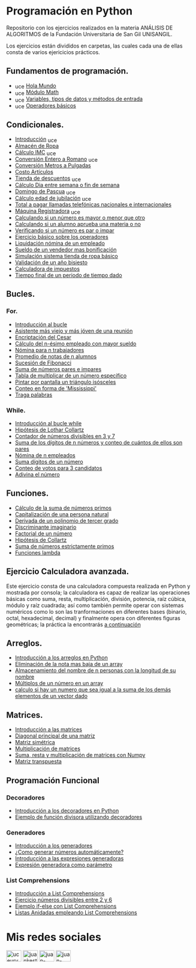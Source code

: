 # Programación en Python
Repositorio con los ejercicios realizados en la materia ANÁLISIS DE ALGORITMOS de la Fundación Universitaria de San Gil UNISANGIL.

Los ejercicios están divididos en carpetas, las cuales cada una de ellas consta de varios ejericicios prácticos.

## Fundamentos de programación.
* <a href="https://www.youtube.com/watch?v=yYZbVj3ZbYo&list=PLygvT9FY2jClXD10l8RS3JNVybu58__n5&index=3" target="blank"><img align="center" src="https://raw.githubusercontent.com/rahuldkjain/github-profile-readme-generator/master/src/images/icons/Social/youtube.svg" alt="uceurvwpmtrxiwzn5cwnjyhq" height="15" width="25" /></a> [Hola Mundo](https://github.com/Juan-Carlos-Estevez-Vargas/Basic-Programming-In-Python/blob/master/1.%20fundamentos/hola_mundo.py) 
* <a href="https://www.youtube.com/watch?v=zaGjpaFACsU&list=PLygvT9FY2jClXD10l8RS3JNVybu58__n5&index=6" target="blank"><img align="center" src="https://raw.githubusercontent.com/rahuldkjain/github-profile-readme-generator/master/src/images/icons/Social/youtube.svg" alt="uceurvwpmtrxiwzn5cwnjyhq" height="15" width="25" /></a> [Módulo Math](https://github.com/Juan-Carlos-Estevez-Vargas/Basic-Programming-In-Python/blob/master/1.%20fundamentos/modulo_math.py) 
* <a href="https://www.youtube.com/watch?v=JTqAxPNBWMk&list=PLygvT9FY2jClXD10l8RS3JNVybu58__n5&index=4" target="blank"><img align="center" src="https://raw.githubusercontent.com/rahuldkjain/github-profile-readme-generator/master/src/images/icons/Social/youtube.svg" alt="uceurvwpmtrxiwzn5cwnjyhq" height="15" width="25" /></a> [Variables, tipos de datos y métodos de entrada](https://github.com/Juan-Carlos-Estevez-Vargas/Basic-Programming-In-Python/blob/master/1.%20fundamentos/variables_tipos_de_datos_y_metodos_de_entrada.py)  
* <a href="https://www.youtube.com/watch?v=j8OibJLo91E&list=PLygvT9FY2jClXD10l8RS3JNVybu58__n5&index=5" target="blank"><img align="center" src="https://raw.githubusercontent.com/rahuldkjain/github-profile-readme-generator/master/src/images/icons/Social/youtube.svg" alt="uceurvwpmtrxiwzn5cwnjyhq" height="15" width="25" /></a> [Operadores básicos](https://github.com/Juan-Carlos-Estevez-Vargas/Basic-Programming-In-Python/blob/master/1.%20fundamentos/operadores_basicos.py)  

## Condicionales.
* [Introducción](https://github.com/Juan-Carlos-Estevez-Vargas/Basic-Programming-In-Python/blob/master/2.%20condicionales/introduccion.py) <a href="https://www.youtube.com/watch?v=HtIyNds-DQA&list=PLygvT9FY2jClXD10l8RS3JNVybu58__n5&index=7" target="blank"><img align="center" src="https://raw.githubusercontent.com/rahuldkjain/github-profile-readme-generator/master/src/images/icons/Social/youtube.svg" alt="uceurvwpmtrxiwzn5cwnjyhq" height="15" width="25" /></a> 
* [Almacén de Ropa](https://github.com/Juan-Carlos-Estevez-Vargas/Basic-Programming-In-Python/blob/master/2.%20condicionales/Almacen_Ropa.py)
* [Cálculo IMC](https://github.com/Juan-Carlos-Estevez-Vargas/Basic-Programming-In-Python/blob/master/2.%20condicionales/Calculo-IMC.py) <a href="https://www.youtube.com/watch?v=9eya4sofJwg&list=PLygvT9FY2jClXD10l8RS3JNVybu58__n5&index=9" target="blank"><img align="center" src="https://raw.githubusercontent.com/rahuldkjain/github-profile-readme-generator/master/src/images/icons/Social/youtube.svg" alt="uceurvwpmtrxiwzn5cwnjyhq" height="15" width="25" /></a> 
* [Conversión Entero a Romano](https://github.com/Juan-Carlos-Estevez-Vargas/Basic-Programming-In-Python/blob/master/2.%20condicionales/Conversion-entero-a-romano.py) <a href="https://www.youtube.com/watch?v=VscskcrDYcI&list=PLygvT9FY2jClXD10l8RS3JNVybu58__n5&index=11" target="blank"><img align="center" src="https://raw.githubusercontent.com/rahuldkjain/github-profile-readme-generator/master/src/images/icons/Social/youtube.svg" alt="uceurvwpmtrxiwzn5cwnjyhq" height="15" width="25" /></a> 
* [Conversión Metros a Pulgadas](https://github.com/Juan-Carlos-Estevez-Vargas/Basic-Programming-In-Python/blob/master/2.%20condicionales/Conversion_Metros_Pulgadas.py)
* [Costo Artículos](https://github.com/Juan-Carlos-Estevez-Vargas/Basic-Programming-In-Python/blob/master/2.%20condicionales/Costo_Articulo.py)
* [Tienda de descuentos](https://github.com/Juan-Carlos-Estevez-Vargas/Basic-Programming-In-Python/blob/master/2.%20condicionales/Descuentos_Tienda.py) <a href="https://www.youtube.com/watch?v=IRS2Vf7U-JM&list=PLygvT9FY2jClXD10l8RS3JNVybu58__n5&index=12" target="blank"><img align="center" src="https://raw.githubusercontent.com/rahuldkjain/github-profile-readme-generator/master/src/images/icons/Social/youtube.svg" alt="uceurvwpmtrxiwzn5cwnjyhq" height="15" width="25" /></a> 
* [Cálculo Dia entre semana o fin de semana](https://github.com/Juan-Carlos-Estevez-Vargas/Basic-Programming-In-Python/blob/master/2.%20condicionales/Dia_Semana.py)
* [Domingo de Pascua](https://github.com/Juan-Carlos-Estevez-Vargas/Basic-Programming-In-Python/blob/master/2.%20condicionales/Domingo_Pascua.py) <a href="https://www.youtube.com/watch?v=yixRJLOhMA8&list=PLygvT9FY2jClXD10l8RS3JNVybu58__n5&index=10" target="blank"><img align="center" src="https://raw.githubusercontent.com/rahuldkjain/github-profile-readme-generator/master/src/images/icons/Social/youtube.svg" alt="uceurvwpmtrxiwzn5cwnjyhq" height="15" width="25" /></a> 
* [Cálculo edad de jubilación](https://github.com/Juan-Carlos-Estevez-Vargas/Basic-Programming-In-Python/blob/master/2.%20condicionales/Edad-jubilacion.py) <a href="https://www.youtube.com/watch?v=1i7Y0CXde88&list=PLygvT9FY2jClXD10l8RS3JNVybu58__n5&index=8" target="blank"><img align="center" src="https://raw.githubusercontent.com/rahuldkjain/github-profile-readme-generator/master/src/images/icons/Social/youtube.svg" alt="uceurvwpmtrxiwzn5cwnjyhq" height="15" width="25" /></a> 
* [Total a pagar llamadas telefónicas nacionales e internacionales](https://github.com/Juan-Carlos-Estevez-Vargas/Basic-Programming-In-Python/blob/master/2.%20condicionales/Llamadas_Telefonicas2.py)
* [Máquina Registradora](https://github.com/Juan-Carlos-Estevez-Vargas/Basic-Programming-In-Python/blob/master/2.%20condicionales/Maquina-registradora.py) <a href="https://www.youtube.com/watch?v=xvU17nUX9P0&list=PLygvT9FY2jClXD10l8RS3JNVybu58__n5&index=13" target="blank"><img align="center" src="https://raw.githubusercontent.com/rahuldkjain/github-profile-readme-generator/master/src/images/icons/Social/youtube.svg" alt="uceurvwpmtrxiwzn5cwnjyhq" height="15" width="25" /></a> 
* [Calculando si un número es mayor o menor que otro](https://github.com/Juan-Carlos-Estevez-Vargas/Basic-Programming-In-Python/blob/master/2.%20condicionales/Mayor_Menor.py)
* [Calculando si un alumno aprueba una materia o no](https://github.com/Juan-Carlos-Estevez-Vargas/Basic-Programming-In-Python/blob/master/2.%20condicionales/Nota_Aprobada.py)
* [Verificando si un número es par o impar](https://github.com/Juan-Carlos-Estevez-Vargas/Basic-Programming-In-Python/blob/master/2.%20condicionales/Numero_Par.py)
* [Ejercicio básico sobre los operadores](https://github.com/Juan-Carlos-Estevez-Vargas/Basic-Programming-In-Python/blob/master/2.%20condicionales/Operadores.py)
* [Liquidación nómina de un empleado](https://github.com/Juan-Carlos-Estevez-Vargas/Basic-Programming-In-Python/blob/master/2.%20condicionales/Salario_Empleado.py)
* [Sueldo de un vendedor mas bonificación](https://github.com/Juan-Carlos-Estevez-Vargas/Basic-Programming-In-Python/blob/master/2.%20condicionales/Sueldo_Vendedos.py)
* [Simulación sistema tienda de ropa básico](https://github.com/Juan-Carlos-Estevez-Vargas/Basic-Programming-In-Python/blob/master/2.%20condicionales/Tienda-de-ropa.py)
* [Validación de un año bisiesto](https://github.com/Juan-Carlos-Estevez-Vargas/Basic-Programming-In-Python/blob/master/2.%20condicionales/anio_bisiesto.py)
* [Calculadora de impuestos](https://github.com/Juan-Carlos-Estevez-Vargas/Basic-Programming-In-Python/blob/master/2.%20condicionales/calculadora_impuestos.py)
* [Tiempo final de un periodo de tiempo dado](https://github.com/Juan-Carlos-Estevez-Vargas/Basic-Programming-In-Python/blob/master/2.%20condicionales/duracion_evento.py)

## Bucles.
### For.
* [Introducción al bucle](https://github.com/Juan-Carlos-Estevez-Vargas/Basic-Programming-In-Python/blob/master/3.%20bucles/for/introduccion_for.py)
* [Asistente más viejo y más jóven de una reunión](https://github.com/Juan-Carlos-Estevez-Vargas/Basic-Programming-In-Python/blob/master/3.%20bucles/for/Asistentes-Reunion.py)
* [Encriptación del Cesar](https://github.com/Juan-Carlos-Estevez-Vargas/Basic-Programming-In-Python/blob/master/3.%20bucles/for/Encriptacion-del-cesar.py)
* [Cálculo del n-ésimo empleado con mayor sueldo](https://github.com/Juan-Carlos-Estevez-Vargas/Basic-Programming-In-Python/blob/master/3.%20bucles/for/Mayor_Sueldo_Empleado.py)
* [Nómina para n trabajadores](https://github.com/Juan-Carlos-Estevez-Vargas/Basic-Programming-In-Python/blob/master/3.%20bucles/for/Nomina.py)
* [Promedio de notas de n alumnos](https://github.com/Juan-Carlos-Estevez-Vargas/Basic-Programming-In-Python/blob/master/3.%20bucles/for/Promedio_Notas.py)
* [Sucesión de Fibonacci](https://github.com/Juan-Carlos-Estevez-Vargas/Basic-Programming-In-Python/blob/master/3.%20bucles/for/Sucesion-Fibonacci.py)
* [Suma de números pares e impares](https://github.com/Juan-Carlos-Estevez-Vargas/Basic-Programming-In-Python/blob/master/3.%20bucles/for/Suma-pares-e-impares.py)
* [Tabla de multiplicar de un número específico](https://github.com/Juan-Carlos-Estevez-Vargas/Basic-Programming-In-Python/blob/master/3.%20bucles/for/Tabla-de-multiplicar.py)
* [Pintar por pantalla un triángulo isósceles](https://github.com/Juan-Carlos-Estevez-Vargas/Basic-Programming-In-Python/blob/master/3.%20bucles/for/Triangulo_isosceles.py)
* [Conteo en forma de 'Mississippi'](https://github.com/Juan-Carlos-Estevez-Vargas/Basic-Programming-In-Python/blob/master/3.%20bucles/for/mississippi.py)
* [Traga palabras](https://github.com/Juan-Carlos-Estevez-Vargas/Basic-Programming-In-Python/blob/master/3.%20bucles/for/traga_palabras.py)

### While.
* [Introducción al bucle while](https://github.com/Juan-Carlos-Estevez-Vargas/Basic-Programming-In-Python/blob/master/3.%20bucles/while/introduccion_while.py)
* [Hipótesis de Lothar Collartz](https://github.com/Juan-Carlos-Estevez-Vargas/Basic-Programming-In-Python/blob/master/3.%20bucles/while/Collartz.py)
* [Contador de números divisibles en 3 y 7](https://github.com/Juan-Carlos-Estevez-Vargas/Basic-Programming-In-Python/blob/master/3.%20bucles/while/Contador_Numeros.py)
* [Suma de los dígitos de n números y conteo de cuántos de ellos son pares](https://github.com/Juan-Carlos-Estevez-Vargas/Basic-Programming-In-Python/blob/master/3.%20bucles/while/Numeros-pares.py)
* [Nómina de n empleados](https://github.com/Juan-Carlos-Estevez-Vargas/Basic-Programming-In-Python/blob/master/3.%20bucles/while/Sueldo_Empleados.py)
* [Suma dígitos de un número](https://github.com/Juan-Carlos-Estevez-Vargas/Basic-Programming-In-Python/blob/master/3.%20bucles/while/Suma-digitos-de-un-numero.py)
* [Conteo de votos para 3 candidatos](https://github.com/Juan-Carlos-Estevez-Vargas/Basic-Programming-In-Python/blob/master/3.%20bucles/while/Votaciones.py)
* [Adivina el número](https://github.com/Juan-Carlos-Estevez-Vargas/Basic-Programming-In-Python/blob/master/3.%20bucles/while/numero_secreto.py)

## Funciones.
* [Cálculo de la suma de números primos](https://github.com/Juan-Carlos-Estevez-Vargas/Basic-Programming-In-Python/blob/master/4.%20funciones/Calculo-numeros-primos.py)
* [Capitalización de una persona natural](https://github.com/Juan-Carlos-Estevez-Vargas/Basic-Programming-In-Python/blob/master/4.%20funciones/Capitalizacion.py)
* [Derivada de un polinomio de tercer grado](https://github.com/Juan-Carlos-Estevez-Vargas/Basic-Programming-In-Python/blob/master/4.%20funciones/Derivada_Polinomio_3Grado.py)
* [Discriminante imaginario](https://github.com/Juan-Carlos-Estevez-Vargas/Basic-Programming-In-Python/blob/master/4.%20funciones/Discriminante_Imaginario.py)
* [Factorial de un número](https://github.com/Juan-Carlos-Estevez-Vargas/Basic-Programming-In-Python/blob/master/4.%20funciones/Factorial-numero.py)
* [Hipótesis de Collartz](https://github.com/Juan-Carlos-Estevez-Vargas/Basic-Programming-In-Python/blob/master/4.%20funciones/formula_collatz.py)
* [Suma de números estrictamente primos](https://github.com/Juan-Carlos-Estevez-Vargas/Basic-Programming-In-Python/blob/master/4.%20funciones/suma_primos.py)
* [Funciones lambda](https://github.com/Juan-Carlos-Estevez-Vargas/Basic-Programming-In-Python/blob/master/4.%20funciones/lambda.py)

## Ejercicio Calculadora avanzada.
Este ejercicio consta de una calculadora compuesta realizada en Python y mostrada por consola; la calculadora es capaz de realizar las operaciones básicas como suma, resta, multiplicación, división, potencia, raíz cúbica, módulo y raíz cuadrada; así como también permite operar con sistemas numéricos como lo son las tranformaciones en diferentes bases (binario, octal, hexadecimal, decimal) y finalmente opera con diferentes figuras geométricas; la práctica la encontrarás [a continuación](https://github.com/Juan-Carlos-Estevez-Vargas/Basic-Programming-In-Python/tree/master/4.%20funciones/calculadora)

## Arreglos.
* [Introducción a los arreglos en Python](https://github.com/Juan-Carlos-Estevez-Vargas/Basic-Programming-In-Python/blob/master/5.%20arrays_matrices/arrays/introduccion_array.py)
* [Eliminación de la nota mas baja de un array](https://github.com/Juan-Carlos-Estevez-Vargas/Basic-Programming-In-Python/blob/master/5.%20arrays_matrices/arrays/Eliminacion-nota-mas-baja.py)
* [Almacenamiento del nombre de n personas con la longitud de su nombre](https://github.com/Juan-Carlos-Estevez-Vargas/Basic-Programming-In-Python/blob/master/5.%20arrays_matrices/arrays/Nombres-personas-y-su-longitud.py)
* [Múltiplos de un número en un array](https://github.com/Juan-Carlos-Estevez-Vargas/Basic-Programming-In-Python/blob/master/5.%20arrays_matrices/arrays/multiplos-de-un-numero.py)
* [calculo si hay un numero que sea igual a la suma de los demás elementos de un vector dado](https://github.com/Juan-Carlos-Estevez-Vargas/Basic-Programming-In-Python/blob/master/5.%20arrays_matrices/arrays/vector-numero-igual-a-la-suma-de-los-demas.py)

## Matrices.
* [Introducción a las matrices](https://github.com/Juan-Carlos-Estevez-Vargas/Basic-Programming-In-Python/blob/master/5.%20arrays_matrices/matrices/introduccion.py)
* [Diagonal principal de una matriz](https://github.com/Juan-Carlos-Estevez-Vargas/Basic-Programming-In-Python/blob/master/5.%20arrays_matrices/matrices/diagonal_principal.py)
* [Matriz simétrica](https://github.com/Juan-Carlos-Estevez-Vargas/Basic-Programming-In-Python/blob/master/5.%20arrays_matrices/matrices/matriz_simetrica.py)
* [Multiplicación de matrices](https://github.com/Juan-Carlos-Estevez-Vargas/Basic-Programming-In-Python/blob/master/5.%20arrays_matrices/matrices/multiplicacion.py)
* [Suma, resta y multiplicación de matrices con Numpy](https://github.com/Juan-Carlos-Estevez-Vargas/Basic-Programming-In-Python/blob/master/5.%20arrays_matrices/matrices/suma_resta_multiplicacion.py)
* [Matriz transpuesta](https://github.com/Juan-Carlos-Estevez-Vargas/Basic-Programming-In-Python/blob/master/5.%20arrays_matrices/matrices/transpuesta.py)

## Programación Funcional
### Decoradores
* [Introducción a los decoradores en Python](https://github.com/Juan-Carlos-Estevez-Vargas/Basic-Programming-In-Python/blob/master/6.%20programacion-funcional/decoradores/divisionDecoradora.py)
* [Ejemplo de función divisora utilizando decoradores](https://github.com/Juan-Carlos-Estevez-Vargas/Basic-Programming-In-Python/blob/master/6.%20programacion-funcional/decoradores/divisionDecoradora.py)

### Generadores
* [Introducción a los generadores](https://github.com/Juan-Carlos-Estevez-Vargas/Basic-Programming-In-Python/blob/master/6.%20programacion-funcional/generadores/introduccion_generadores.py)
* [¿Como generar números automáticamente?](https://github.com/Juan-Carlos-Estevez-Vargas/Basic-Programming-In-Python/blob/master/6.%20programacion-funcional/generadores/generador_numeros.py)
* [Introducción a las expresiones generadoras](https://github.com/Juan-Carlos-Estevez-Vargas/Basic-Programming-In-Python/blob/master/6.%20programacion-funcional/generadores/intro_exp_generadoras.py)
* [Expresión generadora como parámetro](https://github.com/Juan-Carlos-Estevez-Vargas/Basic-Programming-In-Python/blob/master/6.%20programacion-funcional/generadores/exp_generadora_como_parametro.py)

### List Comprehensions
* [Introducción a List Comprehensions](https://github.com/Juan-Carlos-Estevez-Vargas/Basic-Programming-In-Python/blob/master/6.%20programacion-funcional/list_comprehensions/intro_list_comprehensions.py)
* [Ejercicio números divisibles entre 2 y 6](https://github.com/Juan-Carlos-Estevez-Vargas/Basic-Programming-In-Python/blob/master/6.%20programacion-funcional/list_comprehensions/numeros_divisibles_entre_2_y_6.py)
* [Ejemplo if-else con List Comprehensions](https://github.com/Juan-Carlos-Estevez-Vargas/Basic-Programming-In-Python/blob/master/6.%20programacion-funcional/list_comprehensions/if-else.py)
* [Listas Anidadas empleando List Comprehensions](https://github.com/Juan-Carlos-Estevez-Vargas/Basic-Programming-In-Python/blob/master/6.%20programacion-funcional/list_comprehensions/listComprehensionsAnidadas.py)

# Mis redes sociales

 <a href="https://www.youtube.com/channel/UCEUrVWPMTrXIWzn5CwnjYhQ" target="blank"><img align="center" src="https://raw.githubusercontent.com/rahuldkjain/github-profile-readme-generator/master/src/images/icons/Social/youtube.svg" alt="uceurvwpmtrxiwzn5cwnjyhq" height="30" width="40" /></a> 
<a href="https://instagram.com/juankestevez" target="blank"><img align="center" src="https://raw.githubusercontent.com/rahuldkjain/github-profile-readme-generator/master/src/images/icons/Social/instagram.svg" alt="juankestevez" height="30" width="40" /></a>
 <a href="https://linkedin.com/in/juan-carlos-estevez-vargas-4abb8b14a/" target="blank"><img align="center" src="https://raw.githubusercontent.com/rahuldkjain/github-profile-readme-generator/master/src/images/icons/Social/linked-in-alt.svg" alt="juan-carlos-estevez-vargas-4abb8b14a/" height="30" width="40" /></a> 
 <a href="https://codepen.io/juan-carlos-estevez-vargas" target="blank"><img align="center" src="https://raw.githubusercontent.com/rahuldkjain/github-profile-readme-generator/master/src/images/icons/Social/codepen.svg" alt="juan-carlos-estevez-vargas" height="30" width="40" /></a>

